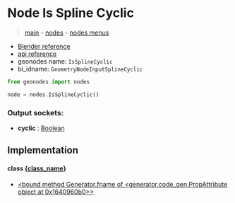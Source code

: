 # Node Is Spline Cyclic

> [main](../structure.md) - [nodes](nodes.md) - [nodes menus](nodes_menus.md)

- [Blender reference](https://docs.blender.org/manual/en/latest/modeling/geometry_nodes/curve/is_spline_cyclic.html)
- [api reference](https://docs.blender.org/api/current/bpy.types.GeometryNodeInputSplineCyclic.html)
- geonodes name: `IsSplineCyclic`
- bl_idname: `GeometryNodeInputSplineCyclic`

```python
from geonodes import nodes

node = nodes.IsSplineCyclic()
```

### Output sockets:

- **cyclic** : [Boolean](Boolean.md)

## Implementation

#### class [{class_name}]({class_name}.md)

 - [<bound method Generator.fname of <generator.code_gen.PropAttribute object at 0x1640960b0>>](Spline.md#cyclic-property)

